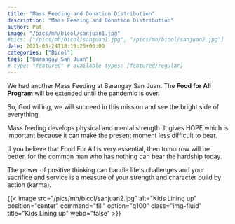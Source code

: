 ```yaml
---
title: "Mass Feeding and Donation Distribution"
description: "Mass Feeding and Donation Distribution"
author: Pat
image: "/pics/mh/bicol/sanjuan1.jpg"
#pics: ["/pics/mh/bicol/sanjuan1.jpg", "/pics/mh/bicol/sanjuan2.jpg"]
date: 2021-05-24T18:19:25+06:00
categories: ["Bicol"]
tags: ["Barangay San Juan"]
# type: "featured" # available types: [featured/regular]
---
```




We had another Mass Feeding at Barangay San Juan. The **Food for All Program** will be extended until the pandemic is over.

So, God willing, we will succeed in this mission and see the bright side of everything. 

Mass feeding develops physical and mental strength. It gives HOPE which is important because it can make the present moment less difficult to bear. 

If you believe that Food For All is very essential, then tomorrow will be better, for the common man who has nothing can bear the hardship today.

The power of positive thinking can handle life's challenges and your sacrifice and service is a measure of your strength and character build by action (karma).

{{< image src="/pics/mh/bicol/sanjuan2.jpg" alt="Kids Lining up" position="center" command="fill" option="q100" class="img-fluid" title="Kids Lining up" webp="false" >}}